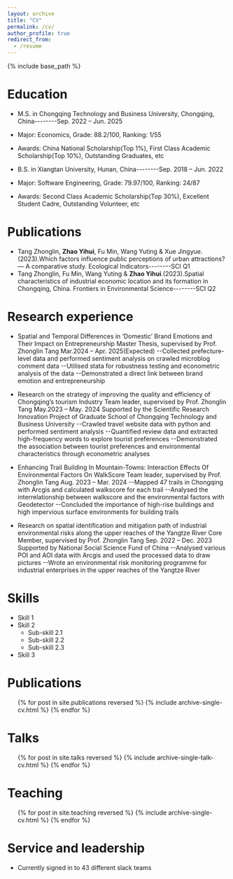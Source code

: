 ```yaml
---
layout: archive
title: "CV"
permalink: /cv/
author_profile: true
redirect_from:
  - /resume
---
```


{% include base_path %}

Education
======
* M.S. in Chongqing Technology and Business University, Chongqing, China--------Sep. 2022 – Jun. 2025
* Major: Economics, Grade: 88.2/100, Ranking: 1/55
* Awards: China National Scholarship(Top 1%), First Class Academic Scholarship(Top 10%), Outstanding Graduates, etc
  
* B.S. in Xiangtan University, Hunan, China--------Sep. 2018 – Jun. 2022
* Major: Software Engineering, Grade: 79.97/100, Ranking: 24/87
* Awards: Second Class Academic Scholarship(Top 30%), Excellent Student Cadre, Outstanding Volunteer, etc

Publications
======
* Tang Zhonglin, **Zhao Yihui**, Fu Min, Wang Yuting & Xue Jingyue.(2023).Which factors influence public perceptions of urban attractions? — A comparative study. Ecological Indicators--------SCI Q1
* Tang Zhonglin, Fu Min, Wang Yuting & **Zhao Yihui**.(2023).Spatial characteristics of industrial economic location and its formation in Chongqing, China. Frontiers in Environmental Science--------SCI Q2

Research experience
======
* Spatial and Temporal Differences in ‘Domestic’ Brand Emotions and Their Impact on Entrepreneurship
Master Thesis, supervised by Prof. Zhonglin Tang                             Mar.2024 – Apr. 2025(Expected)
--Collected prefecture-level data and performed sentiment analysis on crawled microblog comment data
--Utilised stata for robustness testing and econometric analysis of the data
--Demonstrated a direct link between brand emotion and entrepreneurship 

* Research on the strategy of improving the quality and efficiency of Chongqing’s tourism Industry
Team leader, supervised by Prof. Zhonglin Tang                                      May.2023 – May. 2024
Supported by the Scientific Research Innovation Project of Graduate School of Chongqing Technology and Business University
--Crawled travel website data with python and performed sentiment analysis 
--Quantified review data and extracted high-frequency words to explore tourist preferences 
--Demonstrated the association between tourist preferences and environmental characteristics through econometric analyses

* Enhancing Trail Building In Mountain-Towns: Interaction Effects Of Environmental Factors On WalkScore Team leader, supervised by Prof. Zhonglin Tang                                       Aug. 2023 – Mar. 2024
--Mapped 47 trails in Chongqing with Arcgis and calculated walkscore for each trail
--Analysed the interrelationship between walkscore and the environmental factors with Geodetector
--Concluded the importance of high-rise buildings and high impervious surface environments for building trails

* Research on spatial identification and mitigation path of industrial environmental risks along the upper reaches of the Yangtze River
Core Member, supervised by Prof. Zhonglin Tang                                     Sep. 2022 – Dec. 2023
Supported by National Social Science Fund of China
--Analysed various POI and AOI data with Arcgis and used the processed data to draw pictures
--Wrote an environmental risk monitoring programme for industrial enterprises in the upper reaches of the Yangtze River
  
Skills
======
* Skill 1
* Skill 2
  * Sub-skill 2.1
  * Sub-skill 2.2
  * Sub-skill 2.3
* Skill 3

Publications
======
  <ul>{% for post in site.publications reversed %}
    {% include archive-single-cv.html %}
  {% endfor %}</ul>
  
Talks
======
  <ul>{% for post in site.talks reversed %}
    {% include archive-single-talk-cv.html  %}
  {% endfor %}</ul>
  
Teaching
======
  <ul>{% for post in site.teaching reversed %}
    {% include archive-single-cv.html %}
  {% endfor %}</ul>
  
Service and leadership
======
* Currently signed in to 43 different slack teams
